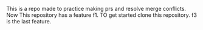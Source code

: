 This is a repo made to practice making prs and resolve merge conflicts.
Now This repository has a feature f1.
TO get started clone this repository.
f3 is the last feature.